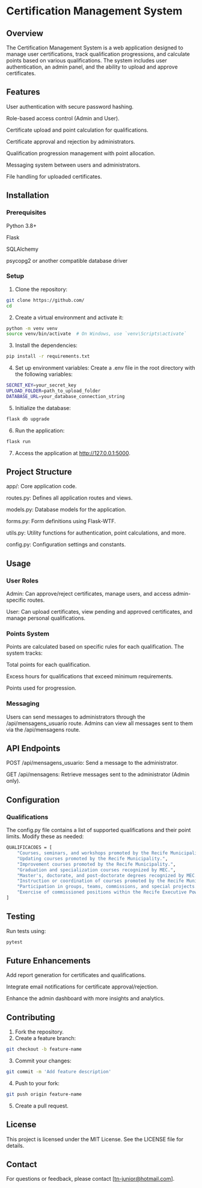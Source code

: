 # Certification Management System

## Overview

The Certification Management System is a web application designed to manage user certifications, track qualification progressions, and calculate points based on various qualifications. The system includes user authentication, an admin panel, and the ability to upload and approve certificates.

## Features

User authentication with secure password hashing.

Role-based access control (Admin and User).

Certificate upload and point calculation for qualifications.

Certificate approval and rejection by administrators.

Qualification progression management with point allocation.

Messaging system between users and administrators.

File handling for uploaded certificates.

## Installation
### Prerequisites

Python 3.8+

Flask

SQLAlchemy

psycopg2 or another compatible database driver

### Setup

1. Clone the repository:
``` bash
git clone https://github.com/
cd
```
2. Create a virtual environment and activate it:
``` bash
python -m venv venv
source venv/bin/activate  # On Windows, use `venv\Scripts\activate`
```

3. Install the dependencies:
``` bash
pip install -r requirements.txt
```
4. Set up environment variables:
Create a .env file in the root directory with the following variables:
``` bash
SECRET_KEY=your_secret_key
UPLOAD_FOLDER=path_to_upload_folder
DATABASE_URL=your_database_connection_string
```
5. Initialize the database:
```bash
flask db upgrade
```
6. Run the application:
```bash
flask run
```
7. Access the application at http://127.0.0.1:5000.

## Project Structure

app/: Core application code.

routes.py: Defines all application routes and views.

models.py: Database models for the application.

forms.py: Form definitions using Flask-WTF.

utils.py: Utility functions for authentication, point calculations, and more.

config.py: Configuration settings and constants.

## Usage
### User Roles
Admin: Can approve/reject certificates, manage users, and access admin-specific routes.

User: Can upload certificates, view pending and approved certificates, and manage personal qualifications.

### Points System
Points are calculated based on specific rules for each qualification. The system tracks:

Total points for each qualification.

Excess hours for qualifications that exceed minimum requirements.

Points used for progression.

### Messaging
Users can send messages to administrators through the /api/mensagens_usuario route. Admins can view all messages sent to them via the /api/mensagens route.

## API Endpoints
POST /api/mensagens_usuario: Send a message to the administrator.

GET /api/mensagens: Retrieve messages sent to the administrator (Admin only).

## Configuration
### Qualifications
The config.py file contains a list of supported qualifications and their point limits. Modify these as needed:
```bash
QUALIFICACOES = [
    "Courses, seminars, and workshops promoted by the Recife Municipality.",
    "Updating courses promoted by the Recife Municipality.",
    "Improvement courses promoted by the Recife Municipality.",
    "Graduation and specialization courses recognized by MEC.",
    "Master's, doctorate, and post-doctorate degrees recognized by MEC.",
    "Instruction or coordination of courses promoted by the Recife Municipality.",
    "Participation in groups, teams, commissions, and special projects.",
    "Exercise of commissioned positions within the Recife Executive Power."
]
```

## Testing
Run tests using:
```bash
pytest
```

## Future Enhancements
Add report generation for certificates and qualifications.

Integrate email notifications for certificate approval/rejection.

Enhance the admin dashboard with more insights and analytics.


## Contributing

1. Fork the repository.
2. Create a feature branch:
```bash
git checkout -b feature-name
```
3. Commit your changes:
```bash
git commit -m 'Add feature description'
```
4. Push to your fork:
```bash
git push origin feature-name
```

5. Create a pull request.

## License
This project is licensed under the MIT License. See the LICENSE file for details.

## Contact
For questions or feedback, please contact [tn-junior@hotmail.com].


